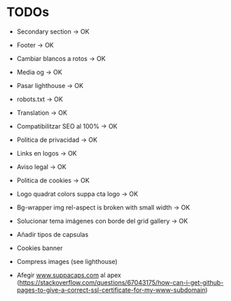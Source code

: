# TODOs

* Secondary section -> OK
* Footer -> OK
* Cambiar blancos a rotos -> OK
* Media og -> OK
* Pasar lighthouse -> OK
* robots.txt -> OK
* Translation -> OK
* Compatibilitzar SEO al 100% -> OK
* Politica de privacidad -> OK
* Links en logos -> OK
* Aviso legal -> OK
* Politica de cookies -> OK
* Logo quadrat colors suppa cta logo -> OK
* Bg-wrapper img rel-aspect is broken with small width -> OK
* Solucionar tema imágenes con borde del grid gallery -> OK

* Añadir tipos de capsulas
* Cookies banner
* Compress images (see lighthouse)
* Afegir www.suppacaps.com al apex (https://stackoverflow.com/questions/67043175/how-can-i-get-github-pages-to-give-a-correct-ssl-certificate-for-my-www-subdomain)
